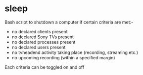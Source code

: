 # sleep

Bash script to shutdown a computer if certain criteria are met:-

  * no declared clients present
  * no declared Sony TVs present
  * no declared processes present
  * no declared users present
  * no tvheadend activity taking place (recording, streaming etc.)
  * no upcoming recording (within a specified margin)
  
Each criteria can be toggled on and off

